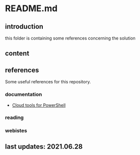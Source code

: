 
# README.md

## introduction

this folder is containing some references concerning the solution 

## content

## references

Some useful references for this repository.

### documentation

- [Cloud tools for PowerShell](https://cloud.google.com/powershell/)

### reading

### webistes

## last updates: 2021.06.28
